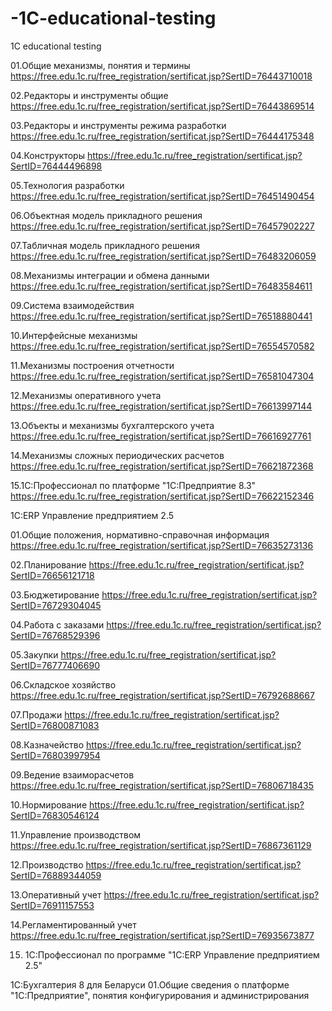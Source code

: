 # -1C-educational-testing
 1C educational testing
 
01.Общие механизмы, понятия и термины 
https://free.edu.1c.ru/free_registration/sertificat.jsp?SertID=76443710018

02.Редакторы и инструменты общие  
https://free.edu.1c.ru/free_registration/sertificat.jsp?SertID=76443869514

03.Редакторы и инструменты режима разработки
https://free.edu.1c.ru/free_registration/sertificat.jsp?SertID=76444175348

04.Конструкторы
https://free.edu.1c.ru/free_registration/sertificat.jsp?SertID=76444496898

05.Технология разработки
https://free.edu.1c.ru/free_registration/sertificat.jsp?SertID=76451490454

06.Объектная модель прикладного решения
https://free.edu.1c.ru/free_registration/sertificat.jsp?SertID=76457902227

07.Табличная модель прикладного решения
https://free.edu.1c.ru/free_registration/sertificat.jsp?SertID=76483206059

08.Механизмы интеграции и обмена данными
https://free.edu.1c.ru/free_registration/sertificat.jsp?SertID=76483584611

09.Система взаимодействия
https://free.edu.1c.ru/free_registration/sertificat.jsp?SertID=76518880441

10.Интерфейсные механизмы
https://free.edu.1c.ru/free_registration/sertificat.jsp?SertID=76554570582

11.Механизмы построения отчетности
https://free.edu.1c.ru/free_registration/sertificat.jsp?SertID=76581047304

12.Механизмы оперативного учета
https://free.edu.1c.ru/free_registration/sertificat.jsp?SertID=76613997144

13.Объекты и механизмы бухгалтерского учета
https://free.edu.1c.ru/free_registration/sertificat.jsp?SertID=76616927761

14.Механизмы сложных периодических расчетов
https://free.edu.1c.ru/free_registration/sertificat.jsp?SertID=76621872368

15.1С:Профессионал по платформе "1С:Предприятие 8.3"
https://free.edu.1c.ru/free_registration/sertificat.jsp?SertID=76622152346

1С:ERP Управление предприятием 2.5

01.Общие положения, нормативно-справочная информация
https://free.edu.1c.ru/free_registration/sertificat.jsp?SertID=76635273136

02.Планирование
https://free.edu.1c.ru/free_registration/sertificat.jsp?SertID=76656121718

03.Бюджетирование
https://free.edu.1c.ru/free_registration/sertificat.jsp?SertID=76729304045

04.Работа с заказами
https://free.edu.1c.ru/free_registration/sertificat.jsp?SertID=76768529396

05.Закупки
https://free.edu.1c.ru/free_registration/sertificat.jsp?SertID=76777406690

06.Складское хозяйство
https://free.edu.1c.ru/free_registration/sertificat.jsp?SertID=76792688667

07.Продажи
https://free.edu.1c.ru/free_registration/sertificat.jsp?SertID=76800871083

08.Казначейство
https://free.edu.1c.ru/free_registration/sertificat.jsp?SertID=76803997954

09.Ведение взаиморасчетов
https://free.edu.1c.ru/free_registration/sertificat.jsp?SertID=76806718435

10.Нормирование
https://free.edu.1c.ru/free_registration/sertificat.jsp?SertID=76830546124

11.Управление производством
https://free.edu.1c.ru/free_registration/sertificat.jsp?SertID=76867361129

12.Производство
https://free.edu.1c.ru/free_registration/sertificat.jsp?SertID=76889344059

13.Оперативный учет
https://free.edu.1c.ru/free_registration/sertificat.jsp?SertID=76911157553

14.Регламентированный учет
https://free.edu.1c.ru/free_registration/sertificat.jsp?SertID=76935673877

15. 1С:Профессионал по программе "1С:ERP Управление предприятием 2.5"

1С:Бухгалтерия 8 для Беларуси
01.Общие сведения о платформе "1С:Предприятие", понятия конфигурирования и администрирования
    

